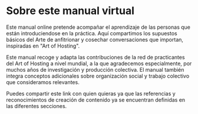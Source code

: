 # Sobre este manual virtual

Este manual online pretende acompañar el aprendizaje de las personas que están introduciendose en la práctica. Aquí compartimos los supuestos básicos del Arte de anfitrionar y cosechar conversaciones que importan, inspiradas en "Art of Hosting".

Este manual recoge y adapta las contribuciones de la red de practicantes del Art of Hosting a nivel mundial, a la que agradecemos especialmente, por muchos años de investigación y producción colectiva. El manual también integra conceptos adicionales sobre organización social y trabajo colectivo que consideramos relevantes.

Puedes compartir este link con quien quieras ya que las referencias y reconocimientos de creación de contenido ya se encuentran definidas en las diferentes secciones.
